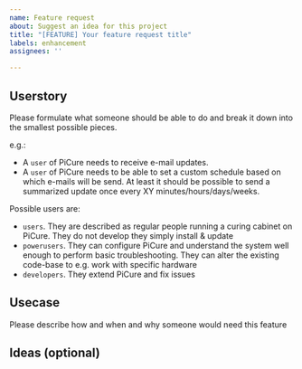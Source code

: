 ```yaml
---
name: Feature request
about: Suggest an idea for this project
title: "[FEATURE] Your feature request title"
labels: enhancement
assignees: ''

---
```


## Userstory
Please formulate what someone should be able to do and break it down into the smallest possible pieces.

e.g.:
- A `user` of PiCure needs to receive e-mail updates.
- A `user` of PiCure needs to be able to set a custom schedule based on which e-mails will be send. At least it should be possible to send a summarized update once every XY minutes/hours/days/weeks.

Possible users are:
- `users`. They are described as regular people running a curing cabinet on PiCure. They do not develop they simply install & update
- `powerusers`. They can configure PiCure and understand the system well enough to perform basic troubleshooting. They can alter the existing code-base to e.g. work with specific hardware
- `developers`. They extend PiCure and fix issues


## Usecase
Please describe how and when and why someone would need this feature

## Ideas (optional)
